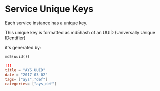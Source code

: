 # Service Unique Keys

Each service instance has a unique key.

This unique key is formatted as md5hash of an UUID (Universally Unique IDentifier)

it's generated by:
```
md5(uuid())
```


```toml
!!!
title = "AYS UUID"
date = "2017-03-02"
tags= ["ays","def"]
categories= ["ays_def"]
```
